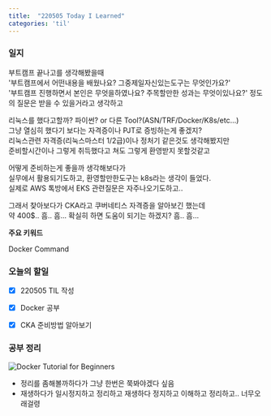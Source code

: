 ```yaml
---
title:  "220505 Today I Learned"
categories: 'til'
---
```


### 일지

부트캠프 끝나고를 생각해봤을때  
'부트캠프에서 어떤내용을 배웠나요? 그중제일자신있는도구는 무엇인가요?'  
'부트캠프 진행하면서 본인은 무엇을하였나요? 주목할만한 성과는 무엇이있나요?'
정도의 질문은 받을 수 있을거라고 생각하고  

리눅스를 했다고할까? 파이썬? or 다른 Tool?(ASN/TRF/Docker/K8s/etc...)  
그냥 열심히 했다기 보다는 자격증이나 PJT로 증빙하는게 좋겠지?  
리눅스관련 자격증(리눅스마스터 1/2급)이나 정처기 같은것도 생각해봤지만  
준비할시간이나 그렇게 취득했다고 쳐도 그렇게 환영받지 못할것같고  

어떻게 준비하는게 좋을까 생각해보다가  
실무에서 활용되기도하고, 환영할만한도구는 k8s라는 생각이 들었다.  
실제로 AWS 톡방에서 EKS 관련질문은 자주나오기도하고..  

그래서 찾아보다가 CKA라고 쿠버네티스 자격증을 알아보긴 했는데  
약 400$.. 흠.. 흠... 확실히 하면 도움이 되기는 하겠지? 흠.. 흠...  


**주요 키워드**

Docker
Command

### 오늘의 할일
- [x] 220505 TIL 작성
- [x] Docker 공부
- [x] CKA 준비방법 알아보기



### 공부 정리

![Docker Tutorial for Beginners](https://www.youtube.com/watch?v=3c-iBn73dDE&t=5204s&ab_channel=TechWorldwithNana)

- 정리를 좀해볼까하다가 그냥 한번은 쭉봐야겠다 싶음
- 재생하다가 일시정지하고 정리하고 재생하다 정지하고 이해하고 정리하고.. 너무오래걸령 